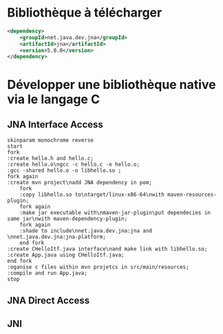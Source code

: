 # Bibliothèque à télécharger
```xml
<dependency>
    <groupId>net.java.dev.jna</groupId>
    <artifactId>jna</artifactId>
    <version>5.0.0</version>
</dependency>
```

# Développer une bibliothèque native via le langage C

## JNA Interface Access
```plantuml
skinparam monochrome reverse
start
fork
:create hello.h and hello.c;
:create hello.o\ngcc -c hello.c -o hello.o;
:gcc -shared hello.o -o libhello.so ;
fork again
:create mvn project\nadd JNA dependency in pom;
    fork
    :copy libhello.so to\ntarget/linux-x86-64\nwith maven-resources-plugin;
    fork again    
    :make jar executable with\nmaven-jar-plugin\put dependecies in same jar\nwith maven-dependency-plugin;
    fork again
    :shade to include\nnet.java.dev.jna:jna and \nnet.java.dev.jna:jna-platform;     
    end fork
:create CHelloItf.java interface\nand make link with libhello.so;
:create App.java using CHelloItf.java;
end fork
:oganise c files within mvn projetcs in src/main/resources;
:compile and run App.java;
stop
```

## JNA Direct Access

## JNI

